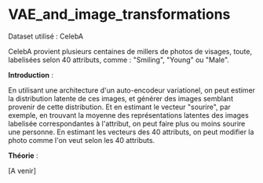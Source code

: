 # VAE_and_image_transformations


Dataset utilisé : CelebA

CelebA provient plusieurs centaines de millers de photos de visages, toute, labelisées selon 40 attributs, comme : "Smiling", "Young" ou "Male".

**Introduction** :

En utilisant une architecture d'un auto-encodeur variationel, on peut estimer la distribution latente de ces images, et générer des images semblant provenir de cette distribution. Et en estimant le vecteur "sourire", par exemple, en trouvant la moyenne des représentations latentes des images labelisée correspondantes à l'attribut, on peut faire plus ou moins sourire une personne. En estimant les vecteurs des 40 attributs, on peut modifier la photo comme l'on veut selon les 40 attributs.

**Théorie** :

[A venir]
